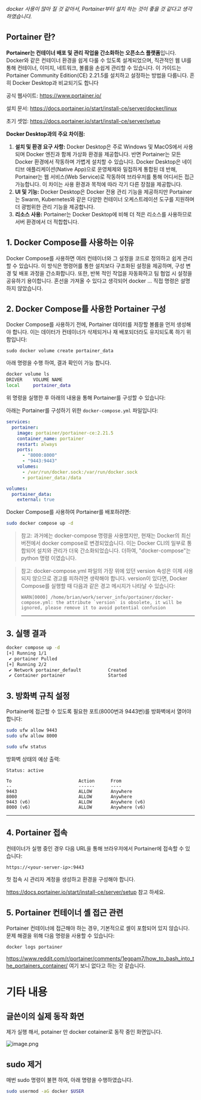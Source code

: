 *docker 사용이 많아 질 것 같아서, Portainer부터 설치 하는 것이 좋을 것 같다고 생각 하였습니다.* 

## **Portainer 란?**

**Portainer는 컨테이너 배포 및 관리 작업을 간소화하는 오픈소스 플랫폼**입니다. Docker와 같은 컨테이너 환경을 쉽게 다룰 수 있도록 설계되었으며, 직관적인 웹 UI를 통해 컨테이너, 이미지, 네트워크, 볼륨을 손쉽게 관리할 수 있습니다. 이 가이드는 Portainer Community Edition(CE) 2.21.5를 설치하고 설정하는 방법을 다룹니다. 흔히 Docker Desktop과 비교되기도 합니다 

공식 웹사이트: https://www.portainer.io/

설치 문서: https://docs.portainer.io/start/install-ce/server/docker/linux

초기 셋업: https://docs.portainer.io/start/install-ce/server/setup

**Docker Desktop과의 주요 차이점:**

1. **설치 및 환경 요구 사항:** Docker Desktop은 주로 Windows 및 MacOS에서 사용되며 Docker 엔진과 함께 가상화 환경을 제공합니다. 반면 Portainer는 모든 Docker 환경에서 작동하며 가볍게 설치할 수 있습니다. Docker Desktop은 네이티브 애플리케이션(Native App)으로 운영체제와 밀접하게 통합된 데 반해, Portainer는 웹 서비스(Web Service)로 작동하여 브라우저를 통해 어디서든 접근 가능합니다. 이 차이는 사용 환경과 목적에 따라 각기 다른 장점을 제공합니다.
2. **UI 및 기능:** Docker Desktop은 Docker 전용 관리 기능을 제공하지만 Portainer는 Swarm, Kubernetes와 같은 다양한 컨테이너 오케스트레이션 도구를 지원하며 더 광범위한 관리 기능을 제공합니다.
3. **리소스 사용:** Portainer는 Docker Desktop에 비해 더 적은 리소스를 사용하므로 서버 환경에서 더 적합합니다.

## 1. Docker Compose를 사용하는 이유

Docker Compose를 사용하면 여러 컨테이너와 그 설정을 코드로 정의하고 쉽게 관리할 수 있습니다. 이 방식은 명령어를 통한 설치보다 구조화된 설정을 제공하며, 구성 변경 및 배포 과정을 간소화합니다. 또한, 반복 적인 작업을 자동화하고 팀 협업 시 설정을 공유하기 용이합니다. 혼선을 가져올 수 있다고 생각되어 docker ... 직접 명령은 설명하지 않았습니다.

## 2. Docker Compose를 사용한 Portainer 구성

Docker Compose를 사용하기 전에, Portainer 데이터를 저장할 볼륨을 먼저 생성해야 합니다. 이는 데이터가 컨테이너가 삭제되거나 재 배포되더라도 유지되도록 하기 위함입니다:

```
sudo docker volume create portainer_data
```

아래 명령을 수행 하여, 결과 확인이 가능 합니다. 

```bash
docker volume ls
DRIVER    VOLUME NAME
local     portainer_data
```

위 명령을 실행한 후 아래의 내용을 통해 Portainer를 구성할 수 있습니다:

아래는 Portainer를 구성하기 위한 `docker-compose.yml` 파일입니다:

```yaml
services:
  portainer:
    image: portainer/portainer-ce:2.21.5
    container_name: portainer
    restart: always
    ports:
      - "8000:8000"
      - "9443:9443"
    volumes:
      - /var/run/docker.sock:/var/run/docker.sock
      - portainer_data:/data

volumes:
  portainer_data:
    external: true

```

Docker Compose를 사용하여 Portainer를 배포하려면:

```bash
sudo docker compose up -d

```

> 참고: 과거에는 docker-compose 명령을 사용했지만, 현재는 Docker의 최신 버전에서 docker compose로 변경되었습니다. 이는 Docker CLI의 일부로 통합되어 설치와 관리가 더욱 간소화되었습니다. 더하여, "docker-compose"는 python 명령 이였습니다.
> 

> 참고: docker-compose.yml 파일의 가장 위에 있던 version 속성은 이제 사용되지 않으므로 경고를 피하려면 생략해야 합니다. version이 있다면, Docker Compose를 실행할 때 다음과 같은 경고 메시지가 나타날 수 있습니다:
> 
> 
> ```
> WARN[0000] /home/brian/work/server_info/portainer/docker-compose.yml: the attribute `version` is obsolete, it will be ignored, please remove it to avoid potential confusion
> ```
> 
> ---
> 

## 3. 실행 결과

```bash
docker compose up -d
[+] Running 1/1
 ✔ portainer Pulled                                                                                                                                                                    2.3s
[+] Running 2/2
 ✔ Network portainer_default          Created                                                                                                                                          0.3s
 ✔ Container portainer                Started                                                                                                                                        1.7s
```

## 3. 방화벽 규칙 설정

Portainer에 접근할 수 있도록 필요한 포트(8000번과 9443번)를 방화벽에서 열어야 합니다:

```bash
sudo ufw allow 9443
sudo ufw allow 8000

sudo ufw status

```

방화벽 상태의 예상 출력:

```
Status: active

To                         Action      From
--                         ------      ----
9443                       ALLOW       Anywhere
8000                       ALLOW       Anywhere
9443 (v6)                  ALLOW       Anywhere (v6)
8000 (v6)                  ALLOW       Anywhere (v6)

```

---

## 4. Portainer 접속

컨테이너가 실행 중인 경우 다음 URL을 통해 브라우저에서 Portainer에 접속할 수 있습니다:

```
https://<your-server-ip>:9443
```

첫 접속 시 관리자 계정을 생성하고 환경을 구성해야 합니다.

https://docs.portainer.io/start/install-ce/server/setup  참고 하세요.

## 5. Portainer 컨테이너 셸 접근 관련

Portainer 컨테이너에 접근해야 하는 경우, 기본적으로 셸이 포함되어 있지 않습니다. 문제 해결을 위해 다음 명령을 사용할 수 있습니다:

```bash
docker logs portainer

```

https://www.reddit.com/r/portainer/comments/1egpam7/how_to_bash_into_the_portainers_container/ 여기 보니 없다고 하는 것 같습니다. 

# 기타 내용

## 글쓴이의 실제 동작 화면

제가 실행 해서, potainer 만 docker cotainer로 동작 중인 화면입니다.

![image.png](https://prod-files-secure.s3.us-west-2.amazonaws.com/b5940867-545a-450e-a034-d06b95eee697/9f973300-c7ba-4ff8-ba96-3024089954c2/image.png)

## sudo 제거

매번 sudo 명령이 불편 하여, 아래 명령을 수행하였습니다. 

```bash
sudo usermod -aG docker $USER
```
